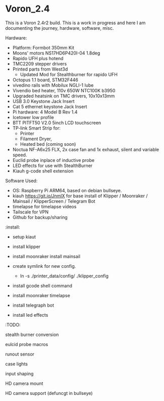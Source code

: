 # Voron_2.4

This is a Voron 2.4r2 build.  This is a work in progress and here I am documenting the journey, hardware, software, misc.



Hardware:

  * Platform: Formbot 350mm Kit
  * Moons' motors NS17HD6P420I-04 1.8deg
  * Rapido UFH plus hotend
  * TMC2209 stepper drivers
  * Printed parts from West3d
    * Updated Mod for Stealthburner for rapido UFH
  * Octopus 1.1 board, STM32F446
  * vivedino rails with Mobilux NGLI-1 lube
  * Vivendio bed heater, 110v 650W NTC100K b3950
  * Upgraded heatsink on TMC drivers, 10x10x13mm
  * USB 3.0 Keystone Jack Insert
  * Cat 5 ethernet keystone Jack Insert
  * Pi hardware: 4 Model B Rev 1.4
  * Icetower low profile
  * BTT PITFT50 V2.0 5inch LCD touchscreen
  * TP-link Smart Strip for:
    * Printer
    * Filament Dryer,
    * Heated bed (coming soon)
  * Noctua NF-A6x25 FLX, 2x case fan and 1x exhaust, silent and variable speed.
  * Euclid probe inplace of inductive probe
  * LED effects for use with StealthBurner 
  * Kiauh g-code shell extension


Software Used:  

  * OS: Raspberry Pi ARM64, based on debian bullseye.
  * kiauh https://git.io/JnmlX for base install of Klipper / Moonraker / Mainsail / KlipperScreen / Telegram Bot
  * timelapse for timelapse videos
  * Tailscale for VPN
  * Github for backup/sharing




:install:

- setup kiaut
* install klipper
* install moonraker
 install mainsail

* create symlink for new config.  
  * ln -s ./printer_data/config/ ./klipper_config

* install gcode shell command
* install moonraker timelapse
* install telegraph bot
* install led effects


:TODO:

stealth burner conversion

eulcid probe macros

runout sensor

case lights

input shaping

HD camera mount

HD camera support (defuncgt in bullseye)

